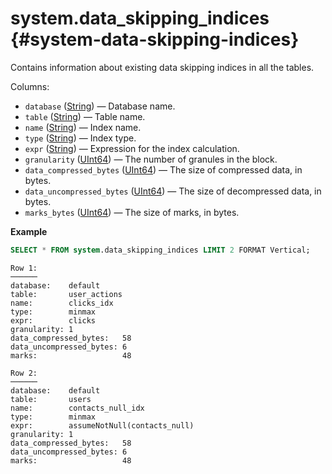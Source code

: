 # system.data_skipping_indices {#system-data-skipping-indices}

Contains information about existing data skipping indices in all the tables.

Columns:

-   `database` ([String](../../sql-reference/data-types/string.md)) — Database name.
-   `table` ([String](../../sql-reference/data-types/string.md)) — Table name.
-   `name` ([String](../../sql-reference/data-types/string.md)) — Index name.
-   `type` ([String](../../sql-reference/data-types/string.md)) — Index type.
-   `expr` ([String](../../sql-reference/data-types/string.md)) — Expression for the index calculation.
-   `granularity` ([UInt64](../../sql-reference/data-types/int-uint.md)) — The number of granules in the block.
-   `data_compressed_bytes` ([UInt64](../../sql-reference/data-types/int-uint.md)) — The size of compressed data, in bytes.
-   `data_uncompressed_bytes` ([UInt64](../../sql-reference/data-types/int-uint.md)) — The size of decompressed data, in bytes.
-   `marks_bytes` ([UInt64](../../sql-reference/data-types/int-uint.md)) — The size of marks, in bytes.

**Example**

```sql
SELECT * FROM system.data_skipping_indices LIMIT 2 FORMAT Vertical;
```

```text
Row 1:
──────
database:    default
table:       user_actions
name:        clicks_idx
type:        minmax
expr:        clicks
granularity: 1
data_compressed_bytes:   58
data_uncompressed_bytes: 6
marks:                   48

Row 2:
──────
database:    default
table:       users
name:        contacts_null_idx
type:        minmax
expr:        assumeNotNull(contacts_null)
granularity: 1
data_compressed_bytes:   58
data_uncompressed_bytes: 6
marks:                   48
```
